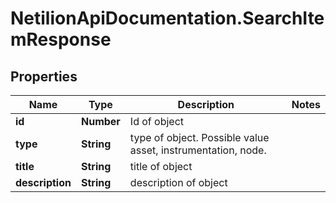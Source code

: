 # NetilionApiDocumentation.SearchItemResponse

## Properties
Name | Type | Description | Notes
------------ | ------------- | ------------- | -------------
**id** | **Number** | Id of object | 
**type** | **String** | type of object. Possible value asset, instrumentation, node. | 
**title** | **String** | title of object | 
**description** | **String** | description of object | 
